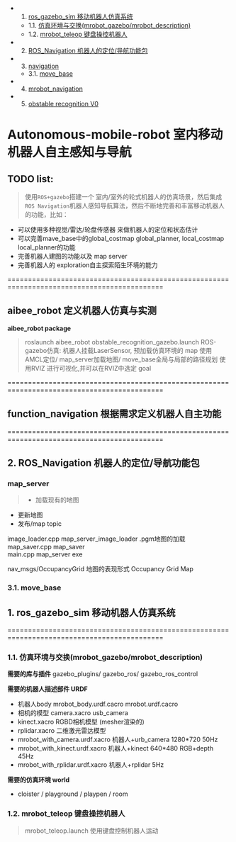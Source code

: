 <!-- vscode-markdown-toc -->
* 1. [ros_gazebo_sim 移动机器人仿真系统](#ros_gazebo_sim)
	* 1.1. [仿真环境与交换(mrobot_gazebo/mrobot_description)](#mrobot_gazebomrobot_description)
	* 1.2. [mrobot_teleop  键盘操控机器人](#mrobot_teleop)
* 2. [ROS_Navigation 机器人的定位/导航功能包](#ROS_Navigation)
* 3. [navigation](#navigation)
	* 3.1. [move_base](#move_base)
* 4. [mrobot_navigation](#mrobot_navigation)
* 5. [obstable recognition V0](#obstablerecognitionV0)

<!-- vscode-markdown-toc-config
	numbering=true
	autoSave=true
	/vscode-markdown-toc-config -->
<!-- /vscode-markdown-toc -->



# Autonomous-mobile-robot 室内移动机器人自主感知与导航

## TODO list:
> 使用`ROS+gazebo`搭建一个 室内/室外的轮式机器人的仿真场景，然后集成`ROS Navigation`机器人感知导航算法，然后不断地完善和丰富移动机器人的功能，比如：
- 可以使用多种视觉/雷达/轮盘传感器 来做机器人的定位和状态估计
- 可以完善mave_base中的global_costmap global_planner, local_costmap local_planner的功能
- 完善机器人建图的功能以及 map server
- 完善机器人的 exploration自主探索陌生环境的能力


============================================================================================
## aibee_robot 定义机器人仿真与实测

**aibee_robot package**

>  roslaunch aibee_robot obstable_recognition_gazebo.launch
ROS-gazebo仿真: 
机器人挂载LaserSensor, 预加载仿真环境的 map
使用 AMCL定位/ map_server加载地图/ move_base全局与局部的路径规划
使用RVIZ 进行可视化,并可以在RVIZ中选定 goal


============================================================================================
## function_navigation 根据需求定义机器人自主功能




============================================================================================
##  2. <a name='ROS_Navigation'></a>ROS_Navigation 机器人的定位/导航功能包

 ### map_server 
 > - 加载现有的地图  
   - 更新地图  
   - 发布/map topic



image_loader.cpp   map_server_image_loader .pgm地图的加载
map_saver.cpp	   map_saver  
main.cpp    	   map_server exe  

nav_msgs/OccupancyGrid 
地图的表现形式 Occupancy Grid Map 



###  3.1. <a name='move_base'></a>move_base





##  1. <a name='ros_gazebo_sim'></a>ros_gazebo_sim 移动机器人仿真系统

============================================================================================

###  1.1. <a name='mrobot_gazebomrobot_description'></a>仿真环境与交换(mrobot_gazebo/mrobot_description)

**需要的库与插件**
gazebo_plugins/  gazebo_ros/  gazebo_ros_control  

**需要的机器人描述部件  URDF**

- 机器人body mrobot_body.urdf.cacro  mrobot.urdf.cacro   
- 相机的模型 camera.xacro  usb_camera
- kinect.xacro  RGBD相机模型 (mesher渲染的)
- rplidar.xacro 二维激光雷达模型
- mrobot_with_camera.urdf.xacro  机器人+urb_camera   1280*720 50Hz
- mrobot_with_kinect.urdf.xacro  机器人+kinect		 640*480 RGB+depth 45Hz
- mrobot_with_rplidar.urdf.xacro 机器人+rplidar      5Hz

**需要的仿真环境 world**
- cloister / playground / playpen / room

###  1.2. <a name='mrobot_teleop'></a>mrobot_teleop  键盘操控机器人

> mrobot_teleop.launch  使用键盘控制机器人运动



